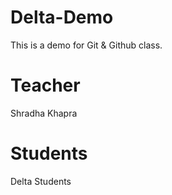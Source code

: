 # Delta-Demo
This is a demo for Git &amp; Github class.

# Teacher
Shradha Khapra

# Students
Delta Students
